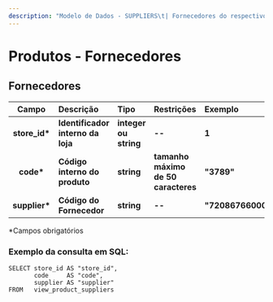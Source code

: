 ```yaml
---
description: "Modelo de Dados - SUPPLIERS\t| Fornecedores do respectivo produto do registro de entidade - [Products]"
---
```


# Produtos - Fornecedores

## Fornecedores

| Campo | Descrição | Tipo | Restrições | Exemplo |
| :---: | :--- | :--- | :--- | :--- |
| **store\_id\*** | **Identificador interno da loja** | **integer ou string** | **--** | **1** |
| **code\*** | **Código interno do produto** | **string** | **tamanho máximo de 50 caracteres** | **"3789"** |
| **supplier\*** | **Código do Fornecedor** | **string** | **--** | **"72086766000141"** |

\*Campos obrigatórios

### Exemplo da consulta em SQL:

```text
SELECT store_id AS "store_id", 
       code     AS "code", 
       supplier AS "supplier" 
FROM   view_product_suppliers
```

